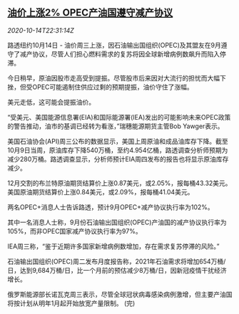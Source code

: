 <!--1602716135000-->
[油价上涨2% OPEC产油国遵守减产协议](https://cn.reuters.com/article/oil-close-1014-wedn-idCNKBS26Z381)
------

<div><i>2020-10-14T22:31:14Z</i></div><p>路透纽约10月14日 - 油价周三上涨，因石油输出国组织(OPEC)及其盟友在9月遵守了减产协议，尽管人们担心燃料需求的复苏将因全球新增病例数飙升而陷入停滞。</p><p>今日稍早，原油因股市走高受到提振。尽管股市后来因对大流行的担忧而大幅下挫，但受OPEC可能遏制住供应过剩的预期提振，油价守住了涨幅。</p><p>美元走低，这可能会提振油价。</p><p>“受美元、美国能源信息署(EIA)和国际能源署(IEA)发出的可能影响未来OPEC政策的警告推动，油市的基调已经转为看涨，”瑞穗能源期货主管Bob Yawger表示。</p><p>美国石油协会(API)周三公布的数据显示，美国上周原油和成品油库存下降。截至10月9日当周，原油库存下降540万桶，至约4.954亿桶，路透调查分析师预期为减少280万桶。路透调查显示，分析师预计EIA周四发布的报告也将显示原油库存减少。</p><p>12月交割的布兰特原油期货结算价上涨0.87美元，或2.05%，报每桶43.32美元。美国原油期货结算价上涨0.84美元，或2.09%，报每桶41.04美元。</p><p>两名OPEC+消息人士告诉路透，预计9月OPEC+减产协议执行率为102%。</p><p>其中一名消息人士称，9月份石油输出国组织(OPEC)产油国的减产协议执行率为105%，而非OPEC国家减产协议执行率为97%。</p><p>IEA周三称，“鉴于近期许多国家新增病例数增加，存在需求复苏停滞的风险。”</p><p>石油输出国组织(OPEC)周二发布月度报告称，2021年石油需求将增加654万桶/日，达到9,684万桶/日，比一个月前的预估减少8万桶/日，因新冠疫情干扰经济增长。</p><p>俄罗斯能源部长诺瓦克周三表示，尽管全球冠状病毒感染病例激增，但主要产油国将按计划从明年1月起开始放宽产量限制。 (完)</p>
